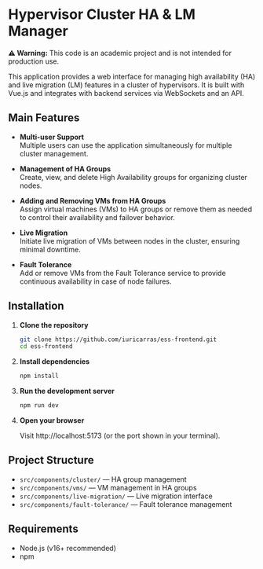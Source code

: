 # Hypervisor Cluster HA & LM Manager

**⚠️ Warning:** This code is an academic project and is not intended for production use.

This application provides a web interface for managing high availability (HA) and live migration (LM) features in a cluster of hypervisors. It is built with Vue.js and integrates with backend services via WebSockets and an API.

## Main Features

- **Multi-user Support**  
  Multiple users can use the application simultaneously for multiple cluster management.

- **Management of HA Groups**  
  Create, view, and delete High Availability groups for organizing cluster nodes.

- **Adding and Removing VMs from HA Groups**  
  Assign virtual machines (VMs) to HA groups or remove them as needed to control their availability and failover behavior.

- **Live Migration**  
  Initiate live migration of VMs between nodes in the cluster, ensuring minimal downtime.

- **Fault Tolerance**  
  Add or remove VMs from the Fault Tolerance service to provide continuous availability in case of node failures.



## Installation

1. **Clone the repository**
   ```sh
   git clone https://github.com/iuricarras/ess-frontend.git
   cd ess-frontend
   ```

2. **Install dependencies**
    ```sh
    npm install
    ```


3. **Run the development server**
    ```sh
    npm run dev
    ```


4. **Open your browser**

    Visit http://localhost:5173 (or the port shown in your terminal).

## Project Structure

 - `src/components/cluster/` — HA group management
 - `src/components/vms/` — VM management in HA groups
 - `src/components/live-migration/` — Live migration interface
 - `src/components/fault-tolerance/` — Fault tolerance management

## Requirements
 - Node.js (v16+ recommended)
 - npm